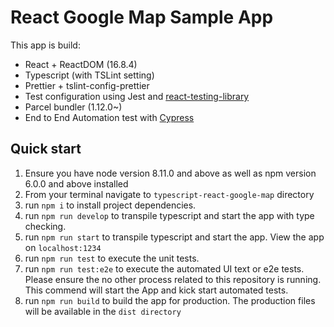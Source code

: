 # React Google Map Sample App

This app is build:

- React + ReactDOM (16.8.4)
- Typescript (with TSLint setting)
- Prettier + tslint-config-prettier
- Test configuration using Jest and [react-testing-library](https://github.com/kentcdodds/react-testing-library)
- Parcel bundler (1.12.0~)
- End to End Automation test with [Cypress](https://github.com/cypress-io/cypress)

## Quick start

1. Ensure you have node version 8.11.0 and above as well as npm version 6.0.0 and above installed
2. From your terminal navigate to `typescript-react-google-map` directory
3. run `npm i` to install project dependencies.
4. run `npm run develop` to transpile typescript and start the app with type checking.
5. run `npm run start` to transpile typescript and start the app. View the app on `localhost:1234`
6. run `npm run test` to execute the unit tests.
7. run `npm run test:e2e` to execute the automated UI text or e2e tests. Please ensure the no other process related to this repository is running. This commend will start the App and kick start automated tests.
8. run `npm run build` to build the app for production. The production files will be available in the `dist directory`
